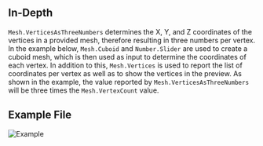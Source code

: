 ## In-Depth
`Mesh.VerticesAsThreeNumbers` determines the X, Y, and Z coordinates of the vertices in a provided mesh, therefore resulting in three numbers per vertex. In the example below, `Mesh.Cuboid` and `Number.Slider` are used to create a cuboid mesh, which is then used as input to determine the coordinates of each vertex. In addition to this, `Mesh.Vertices` is used to report the list of coordinates per vertex as well as to show the vertices in the preview. As shown in the example, the value reported by `Mesh.VerticesAsThreeNumbers` will be three times the `Mesh.VertexCount` value.

## Example File

![Example](./Autodesk.DesignScript.Geometry.Mesh.VerticesAsThreeNumbers_img.jpg)
